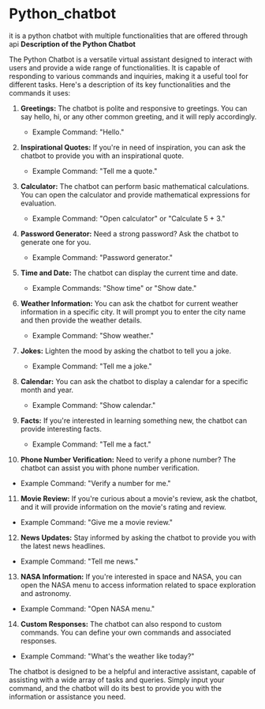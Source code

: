 # Python_chatbot
it is a python chatbot with multiple functionalities that are offered through api
**Description of the Python Chatbot**

The Python Chatbot is a versatile virtual assistant designed to interact with users and provide a wide range of functionalities. It is capable of responding to various commands and inquiries, making it a useful tool for different tasks. Here's a description of its key functionalities and the commands it uses:

1. **Greetings:** The chatbot is polite and responsive to greetings. You can say hello, hi, or any other common greeting, and it will reply accordingly.

   - Example Command: "Hello."

2. **Inspirational Quotes:** If you're in need of inspiration, you can ask the chatbot to provide you with an inspirational quote.

   - Example Command: "Tell me a quote."

3. **Calculator:** The chatbot can perform basic mathematical calculations. You can open the calculator and provide mathematical expressions for evaluation.

   - Example Command: "Open calculator" or "Calculate 5 + 3."

4. **Password Generator:** Need a strong password? Ask the chatbot to generate one for you.

   - Example Command: "Password generator."

5. **Time and Date:** The chatbot can display the current time and date.

   - Example Commands: "Show time" or "Show date."

6. **Weather Information:** You can ask the chatbot for current weather information in a specific city. It will prompt you to enter the city name and then provide the weather details.

   - Example Command: "Show weather."

7. **Jokes:** Lighten the mood by asking the chatbot to tell you a joke.

   - Example Command: "Tell me a joke."

8. **Calendar:** You can ask the chatbot to display a calendar for a specific month and year.

   - Example Command: "Show calendar."

9. **Facts:** If you're interested in learning something new, the chatbot can provide interesting facts.

   - Example Command: "Tell me a fact."

10. **Phone Number Verification:** Need to verify a phone number? The chatbot can assist you with phone number verification.

   - Example Command: "Verify a number for me."

11. **Movie Review:** If you're curious about a movie's review, ask the chatbot, and it will provide information on the movie's rating and review.

   - Example Command: "Give me a movie review."

12. **News Updates:** Stay informed by asking the chatbot to provide you with the latest news headlines.

   - Example Command: "Tell me news."

13. **NASA Information:** If you're interested in space and NASA, you can open the NASA menu to access information related to space exploration and astronomy.

   - Example Command: "Open NASA menu."

14. **Custom Responses:** The chatbot can also respond to custom commands. You can define your own commands and associated responses.

   - Example Command: "What's the weather like today?"

The chatbot is designed to be a helpful and interactive assistant, capable of assisting with a wide array of tasks and queries. Simply input your command, and the chatbot will do its best to provide you with the information or assistance you need.
